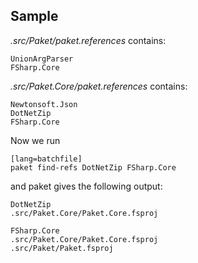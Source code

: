 ## Sample

*.src/Paket/paket.references* contains:

    UnionArgParser
    FSharp.Core

*.src/Paket.Core/paket.references* contains:

    Newtonsoft.Json
    DotNetZip
    FSharp.Core

Now we run

    [lang=batchfile]
    paket find-refs DotNetZip FSharp.Core

and paket gives the following output:

    DotNetZip
    .src/Paket.Core/Paket.Core.fsproj

    FSharp.Core
    .src/Paket.Core/Paket.Core.fsproj
    .src/Paket/Paket.fsproj
